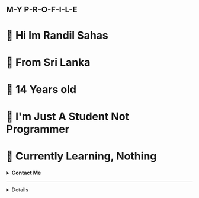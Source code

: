 ## M-Y P-R-O-F-I-L-E

# 👋 Hi Im Randil Sahas 

# 🏡️  From Sri Lanka 

# 🙋  14 Years old

# 🐺 I'm Just A Student Not Programmer

# 🍃 Currently Learning, Nothing 

 <!-- Contact Me -->
<b><details><summary>Contact Me</summary></b>

  <a href="https://wa.me/94702476028"><img src="https://img.shields.io/badge/Contact Neptune-25D366?style=for-the-badge&logo=whatsapp&logoColor=white" />

   </details>
 
   ----
   
   
   <!--My Whatsapp Groups-->
 <b><details><summary>My Whatsapp Groups</summary></b>
  
  <a href="https://chat.whatsapp.com/Gi47BN7YM30321sUIa7mtT"><img src="https://img.shields.io/badge/Whatsapp Group-25D366?style=for-the-badge&logo=whatspp&logoColor=white" />

 
